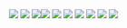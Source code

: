 <center>
<div>
<img src="https://github.com/user-attachments/assets/e4b3ae37-c9fc-4161-811b-aa41a22758e4">
<img src=https://github.com/user-attachments/assets/fdcef68c-8a85-4652-a62e-f91750bd5afc">
<img src=https://github.com/user-attachments/assets/88a27fb0-70e3-4c1d-afee-2c985fc4032b"><img src=https://github.com/user-attachments/assets/a8040d7b-f3d6-4dc0-90ba-c60402248ed7">
<img src=https://github.com/user-attachments/assets/057a70e8-2610-4476-a680-ec5c1b95d438">
<img src=https://github.com/user-attachments/assets/1c82e365-be37-41b4-8586-66fea6dbac1a">
<img src=https://github.com/user-attachments/assets/7e418edc-d5f5-4d5b-9369-8b92ceca8697">
<img src=https://github.com/user-attachments/assets/582acac4-d1c4-48ee-9498-c61d2e0c331f">
<img src=https://github.com/user-attachments/assets/6a43d432-dd52-4dec-8d98-13059e5771c5">
<img src=https://github.com/user-attachments/assets/ad292d06-dec8-41b9-9c99-6eb6535c901f">
</div>
</center>
